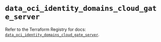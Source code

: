 # `data_oci_identity_domains_cloud_gate_server`

Refer to the Terraform Registry for docs: [`data_oci_identity_domains_cloud_gate_server`](https://registry.terraform.io/providers/hashicorp/oci/7.19.0/docs/data-sources/identity_domains_cloud_gate_server).

